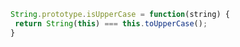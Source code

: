 ```javascript
String.prototype.isUpperCase = function(string) {
 return String(this) === this.toUpperCase();
}
```
